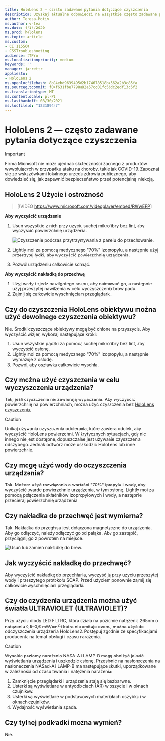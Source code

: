 ```yaml
---
title: HoloLens 2 — często zadawane pytania dotyczące czyszczenia
description: Uzyskaj aktualne odpowiedzi na wszystkie często zadawane pytania dotyczące czyszczenia i konserwacji urządzenia HoloLens 2.
author: Teresa-Motiv
ms.author: v-tea
ms.date: 4/14/2020
ms.prod: hololens
ms.topic: article
ms.custom:
- CI 115560
- CSSTroubleshooting
audience: ITPro
ms.localizationpriority: medium
keywords: ''
manager: jarrettr
appliesto:
- HoloLens 2
ms.openlocfilehash: 8b14ebd9639495d2b174678518b4562a2b3c85fa
ms.sourcegitcommit: f04f631fbe7798a82a57cc01fc56dc2edf13c5f2
ms.translationtype: MT
ms.contentlocale: pl-PL
ms.lasthandoff: 08/30/2021
ms.locfileid: "123189447"
---
```

# <a name="hololens-2-cleaning-faq"></a>HoloLens 2 — często zadawane pytania dotyczące czyszczenia

> [!IMPORTANT]  
> Firma Microsoft nie może ujednać skuteczności żadnego z produktów wywołujących w przypadku ataku na choroby, takie jak COVID-19. Zapoznaj się ze wskazówkami lokalnego urzędu zdrowia publicznego, aby dowiedzieć się, jak zapewnić bezpieczeństwo przed potencjalną iniekcją.  

## <a name="hololens-2-use-and-care"></a>HoloLens 2 Użycie i ostrożność

> [!VIDEO https://www.microsoft.com/videoplayer/embed/RWwEFP]

<!-- <iframe src="https://channel9.msdn.com/Shows/Docs-Mixed-Reality/HoloLens-2-Use-and-Care/player" width="960" height="540" allowFullScreen frameBorder="0" title="HoloLens 2 Use and Care - Microsoft Channel 9 Video"></iframe> -->

**Aby wyczyścić urządzenie**

1. Usuń wszystkie z nich przy użyciu suchej mikrofibry bez lint, aby wyczyścić powierzchnię urządzenia.

   ![Czyszczenie podczas przytrzymywania z panelu do przechowanie.](images/hl2-cleaning.png)

2. Lightly moi za pomocą medycznego "70%" izopropylu, a następnie użyj przeszytej łydki, aby wyczyścić powierzchnię urządzenia.

3. Pozwól urządzeniu całkowicie schnąć.

**Aby wyczyścić nakładkę do przechwę**

1. Użyj wody i zjedz nawilgotego soapu, aby naimować go, a następnie użyj przeszytej nawilżenia w celu wyczyszczenia brow padu.
1. Zajmij się całkowicie wyschnięciam przeglądarki.

## <a name="can-i-use-any-lens-cleaner-for-cleaning-the-hololens-visor"></a>Czy do czyszczenia HoloLens obiektywu można użyć dowolnego czyszczenia obiektywu?

Nie. Środki czyszczące obiektywy mogą być chłone na przyszycie. Aby wyczyścić wizjer, wykonaj następujące kroki:  

1. Usuń wszystkie pączki za pomocą suchej mikrofibry bez lint, aby wyczyścić osłonę.
1. Lightly moi za pomocą medycznego "70%" izopropylu, a następnie wymazuje z osłodę.
1. Pozwól, aby oszławka całkowicie wyschła.

## <a name="can-i-use-disinfecting-wipes-to-clean-the-device"></a>Czy można użyć czyszczenia w celu wyczyszczenia urządzenia?

Tak, jeśli czyszczenia nie zawierają wypaczania. Aby wyczyścić powierzchnię na powierzchniach, można użyć czyszczenia bez [HoloLens czyszczenia.](#hololens-2-use-and-care)  

> [!CAUTION]  
> Unikaj używania czyszczenia odcierania, które zawiera odciek, aby wyczyścić HoloLens powierzchni. W krytycznych sytuacjach, gdy nic innego nie jest dostępne, dopuszczalne jest używanie czyszczenia odszybego. Jednak odtwórz może uszkodzić HoloLens lub inne powierzchnie.

## <a name="can-i-use-alcohol-to-clean-the-device"></a>Czy mogę użyć wody do oczyszczenia urządzenia?

Tak. Możesz użyć rozwiązania o wartości "70%" ipropylu i wody, aby wyczyścić twarde powierzchnie urządzenia, w tym osłonę. Lightly moi za pomocą połączenia składników izopropylowych i wody, a następnie przecieraj powierzchnię urządzenia

## <a name="is-the-brow-pad-replaceable"></a>Czy nakładka do przechwęć jest wymierna?

Tak. Nakładka do przegłysu jest dołączona magnetyczne do urządzenia. Aby go odłączyć, należy odłączyć go od pałąka. Aby go zastąpić, przyciągnij go z powrotem na miejsce.

![Usuń lub zamień nakładkę do brew.](images/hololens2-remove-browpad.png)

## <a name="how-can-i-clean-the-brow-pad"></a>Jak wyczyścić nakładkę do przechwęć?

Aby wyczyścić nakładkę do przechłania, wyczyść ją przy użyciu przeszytej wody i przeszytego protokołu SOAP. Przed użyciem ponownie zajmij się całkowicie wyschnięciam przeglądarki.

## <a name="can-i-use-ultraviolet-uv-light-to-sanitize-the-device"></a>Czy do czydzenia urządzenia można użyć światła ULTRAVIOLET (ULTRAVIOLET)?

Przy użyciu diody LED FILTRC, która działa na poziomie natężenia 265nm o natężeniu 0,5–0,6 mW/cm<sup>2,</sup>i która nie emituje ozonu, można użyć do odczyszczenia urządzenia HoloLens2. Postępuj zgodnie ze specyfikacjami producenta na temat obsługi i czasu narażenia.

> [!CAUTION]  
> Wysokie poziomy narażenia NASA-A i LAMP-B mogą obniżyć jakość wyświetlania urządzenia i uszkodzić osłonę. Przesłonić na nasłoneczenia na nasłoneczenia NASad-A i LAMP-B ma następujące skutki, uporządkowane w zależności od czasu trwania i natężenia narażenia:
>  
> 1. Zamknięcie przeglądarki i urządzenia stają się bezbarwne.
> 1. Usterki są wyświetlane w antyodbiciach (AR) w oszycie i w oknach czujników.
> 1. Usterki są wyświetlane w podstawowych materiałach oszybka i w oknach czujników.
> 1. Wydajność wyświetlania spada.

## <a name="is-the-rear-pad-replaceable"></a>Czy tylnej podkładki można wymień?

Nie.
